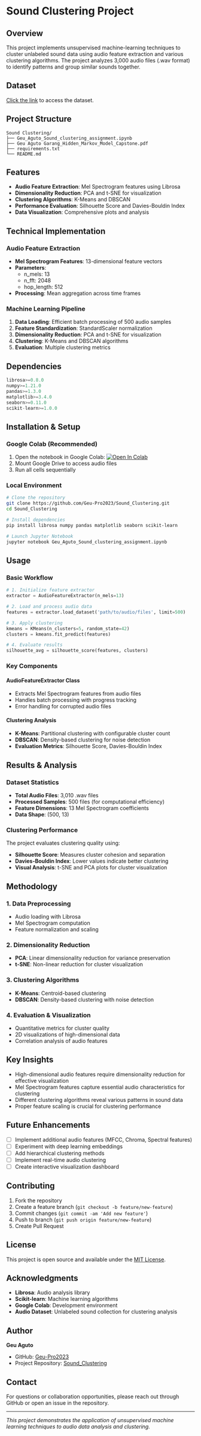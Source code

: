 # Sound Clustering Project

## Overview
This project implements unsupervised machine-learning techniques to cluster unlabeled sound data using audio feature extraction and various clustering algorithms. The project analyzes 3,000 audio files (.wav format) to identify patterns and group similar sounds together.

## Dataset  
[Click the link](https://drive.google.com/drive/folders/106gqdpPmPy1gfbVYViO7BHNlkmxNYY4C) to access the dataset.

## Project Structure
```
Sound Clustering/
├── Geu_Aguto_Sound_clustering_assignment.ipynb
├── Geu Aguto Garang_Hidden_Markov_Model_Capstone.pdf
├── requirements.txt
└── README.md
```

## Features
- **Audio Feature Extraction**: Mel Spectrogram features using Librosa
- **Dimensionality Reduction**: PCA and t-SNE for visualization
- **Clustering Algorithms**: K-Means and DBSCAN
- **Performance Evaluation**: Silhouette Score and Davies-Bouldin Index
- **Data Visualization**: Comprehensive plots and analysis

## Technical Implementation

### Audio Feature Extraction
- **Mel Spectrogram Features**: 13-dimensional feature vectors
- **Parameters**:
  - n_mels: 13
  - n_fft: 2048
  - hop_length: 512
- **Processing**: Mean aggregation across time frames

### Machine Learning Pipeline
1. **Data Loading**: Efficient batch processing of 500 audio samples
2. **Feature Standardization**: StandardScaler normalization
3. **Dimensionality Reduction**: PCA and t-SNE for visualization
4. **Clustering**: K-Means and DBSCAN algorithms
5. **Evaluation**: Multiple clustering metrics

## Dependencies
```python
librosa>=0.8.0
numpy>=1.21.0
pandas>=1.3.0
matplotlib>=3.4.0
seaborn>=0.11.0
scikit-learn>=1.0.0
```

## Installation & Setup

### Google Colab (Recommended)
1. Open the notebook in Google Colab: [![Open In Colab](https://colab.research.google.com/assets/colab-badge.svg)](https://colab.research.google.com/github/Geu-Pro2023/Sound_Clustering/blob/main/Geu_Aguto_Sound_clustering_assignment.ipynb)
2. Mount Google Drive to access audio files
3. Run all cells sequentially

### Local Environment
```bash
# Clone the repository
git clone https://github.com/Geu-Pro2023/Sound_Clustering.git
cd Sound_Clustering

# Install dependencies
pip install librosa numpy pandas matplotlib seaborn scikit-learn

# Launch Jupyter Notebook
jupyter notebook Geu_Aguto_Sound_clustering_assignment.ipynb
```

## Usage

### Basic Workflow
```python
# 1. Initialize feature extractor
extractor = AudioFeatureExtractor(n_mels=13)

# 2. Load and process audio data
features = extractor.load_dataset('path/to/audio/files', limit=500)

# 3. Apply clustering
kmeans = KMeans(n_clusters=5, random_state=42)
clusters = kmeans.fit_predict(features)

# 4. Evaluate results
silhouette_avg = silhouette_score(features, clusters)
```

### Key Components

#### AudioFeatureExtractor Class
- Extracts Mel Spectrogram features from audio files
- Handles batch processing with progress tracking
- Error handling for corrupted audio files

#### Clustering Analysis
- **K-Means**: Partitional clustering with configurable cluster count
- **DBSCAN**: Density-based clustering for noise detection
- **Evaluation Metrics**: Silhouette Score, Davies-Bouldin Index

## Results & Analysis

### Dataset Statistics
- **Total Audio Files**: 3,010 .wav files
- **Processed Samples**: 500 files (for computational efficiency)
- **Feature Dimensions**: 13 Mel Spectrogram coefficients
- **Data Shape**: (500, 13)

### Clustering Performance
The project evaluates clustering quality using:
- **Silhouette Score**: Measures cluster cohesion and separation
- **Davies-Bouldin Index**: Lower values indicate better clustering
- **Visual Analysis**: t-SNE and PCA plots for cluster visualization

## Methodology

### 1. Data Preprocessing
- Audio loading with Librosa
- Mel Spectrogram computation
- Feature normalization and scaling

### 2. Dimensionality Reduction
- **PCA**: Linear dimensionality reduction for variance preservation
- **t-SNE**: Non-linear reduction for cluster visualization

### 3. Clustering Algorithms
- **K-Means**: Centroid-based clustering
- **DBSCAN**: Density-based clustering with noise detection

### 4. Evaluation & Visualization
- Quantitative metrics for cluster quality
- 2D visualizations of high-dimensional data
- Correlation analysis of audio features

## Key Insights
- High-dimensional audio features require dimensionality reduction for effective visualization
- Mel Spectrogram features capture essential audio characteristics for clustering
- Different clustering algorithms reveal various patterns in sound data
- Proper feature scaling is crucial for clustering performance

## Future Enhancements
- [ ] Implement additional audio features (MFCC, Chroma, Spectral features)
- [ ] Experiment with deep learning embeddings
- [ ] Add hierarchical clustering methods
- [ ] Implement real-time audio clustering
- [ ] Create interactive visualization dashboard

## Contributing
1. Fork the repository
2. Create a feature branch (`git checkout -b feature/new-feature`)
3. Commit changes (`git commit -am 'Add new feature'`)
4. Push to branch (`git push origin feature/new-feature`)
5. Create Pull Request

## License
This project is open source and available under the [MIT License](LICENSE).

## Acknowledgments
- **Librosa**: Audio analysis library
- **Scikit-learn**: Machine learning algorithms
- **Google Colab**: Development environment
- **Audio Dataset**: Unlabeled sound collection for clustering analysis

## Author
**Geu Aguto**
- GitHub: [Geu-Pro2023](https://github.com/Geu-Pro2023)
- Project Repository: [Sound_Clustering](https://github.com/Geu-Pro2023/Sound_Clustering)

## Contact
For questions or collaboration opportunities, please reach out through GitHub or open an issue in the repository.

---
*This project demonstrates the application of unsupervised machine learning techniques to audio data analysis and clustering.*
